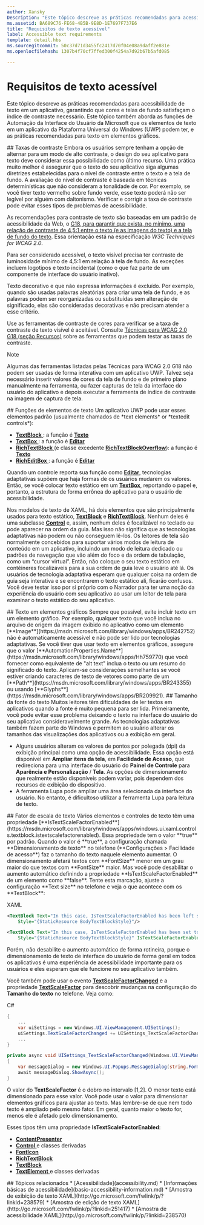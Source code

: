 ```yaml
---
author: Xansky
Description: "Este tópico descreve as práticas recomendadas para acessibilidade de texto em um aplicativo, garantindo que cores e telas de fundo satisfaçam o índice de contraste necessário."
ms.assetid: BA689C76-FE68-4B5B-9E8D-1E7697F737E6
title: "Requisitos de texto acessível"
label: Accessible text requirements
template: detail.hbs
ms.sourcegitcommit: 50c37d71d3455fc2417d70f04e08a9daff2e881e
ms.openlocfilehash: 1307b4f70cf7ffed300f4254a7d92b67b5afd085

---
```


# Requisitos de texto acessível  




Este tópico descreve as práticas recomendadas para acessibilidade de texto em um aplicativo, garantindo que cores e telas de fundo satisfaçam o índice de contraste necessário. Este tópico também aborda as funções de Automação da Interface do Usuário da Microsoft que os elementos de texto em um aplicativo da Plataforma Universal do Windows (UWP) podem ter, e as práticas recomendadas para texto em elementos gráficos.

<span id="contrast_rations"/>
<span id="CONTRAST_RATIONS"/>
## Taxas de contraste  
Embora os usuários sempre tenham a opção de alternar para um modo de alto contraste, o design do seu aplicativo para texto deve considerar essa possibilidade como último recurso. Uma prática muito melhor é assegurar que o texto do seu aplicativo siga algumas diretrizes estabelecidas para o nível de contraste entre o texto e a tela de fundo. A avaliação do nível de contraste é baseada em técnicas determinísticas que não consideram a tonalidade de cor. Por exemplo, se você tiver texto vermelho sobre fundo verde, esse texto poderá não ser legível por alguém com daltonismo. Verificar e corrigir a taxa de contraste pode evitar esses tipos de problemas de acessibilidade.

As recomendações para contraste de texto são baseadas em um padrão de acessibilidade da Web, o [G18, para garantir que exista, no mínimo, uma relação de contraste de 4,5:1 entre o texto (e as imagens do texto) e a tela de fundo do texto](http://go.microsoft.com/fwlink/p/?linkid=221823). Essa orientação está na especificação *W3C Techniques for WCAG 2.0*.

Para ser considerado acessível, o texto visível precisa ter contraste de luminosidade mínimo de 4,5:1 em relação à tela de fundo. As exceções incluem logotipos e texto incidental (como o que faz parte de um componente de interface do usuário inativo).

Texto decorativo e que não expressa informações é excluído. Por exemplo, quando são usadas palavras aleatórias para criar uma tela de fundo, e as palavras podem ser reorganizadas ou substituídas sem alteração de significado, elas são consideradas decorativas e não precisam atender a esse critério.

Use as ferramentas de contraste de cores para verificar se a taxa de contraste de texto visível é aceitável. Consulte [Técnicas para WCAG 2.0 G18 (seção Recursos)](http://www.w3.org/TR/WCAG20-TECHS/G18.html#G18-resources) sobre as ferramentas que podem testar as taxas de contraste.

> [!NOTE]
> Algumas das ferramentas listadas pelas Técnicas para WCAG 2.0 G18 não podem ser usadas de forma interativa com um aplicativo UWP. Talvez seja necessário inserir valores de cores da tela de fundo e de primeiro plano manualmente na ferramenta, ou fazer capturas de tela da interface do usuário do aplicativo e depois executar a ferramenta de índice de contraste na imagem de captura de tela.

<span id="Text_element_roles"/>
<span id="text_element_roles"/>
<span id="TEXT_ELEMENT_ROLES"/>
## Funções de elementos de texto  
Um aplicativo UWP pode usar esses elementos padrão (usualmente chamados de *text elements* or *textedit controls*):

* [
              **TextBlock**
            ](https://msdn.microsoft.com/library/windows/apps/BR209652): a função é [**Texto**](https://msdn.microsoft.com/library/windows/apps/BR209182)
* [
              **TextBox**
            ](https://msdn.microsoft.com/library/windows/apps/BR209683): a função é [**Editar**](https://msdn.microsoft.com/library/windows/apps/BR209182)
* [
              **RichTextBlock**
            ](https://msdn.microsoft.com/library/windows/apps/BR227565) (e classe excedente [**RichTextBlockOverflow**](https://msdn.microsoft.com/library/windows/apps/windows.ui.xaml.controls.richtextblockoverflow)): a função é [**Texto**](https://msdn.microsoft.com/library/windows/apps/BR209182)
* [
              **RichEditBox**
            ](https://msdn.microsoft.com/library/windows/apps/BR227548): a função é [**Editar**](https://msdn.microsoft.com/library/windows/apps/BR209182)

Quando um controle reporta sua função como [**Editar**](https://msdn.microsoft.com/library/windows/apps/BR209182), tecnologias adaptativas supõem que haja formas de os usuários mudarem os valores. Então, se você colocar texto estático em um [**TextBox**](https://msdn.microsoft.com/library/windows/apps/BR209683), reportando o papel e, portanto, a estrutura de forma errônea do aplicativo para o usuário de acessibilidade.

Nos modelos de texto de XAML, há dois elementos que são principalmente usados para texto estático, [**TextBlock**](https://msdn.microsoft.com/library/windows/apps/BR209652) e [**RichTextBlock**](https://msdn.microsoft.com/library/windows/apps/BR227565). Nenhum deles é uma subclasse [**Control**](https://msdn.microsoft.com/library/windows/apps/BR209390) e, assim, nenhum deles é focalizável no teclado ou pode aparecer na ordem da guia. Mas isso não significa que as tecnologias adaptativas não podem ou não conseguem lê-los. Os leitores de tela são normalmente concebidos para suportar vários modos de leitura de conteúdo em um aplicativo, incluindo um modo de leitura dedicado ou padrões de navegação que vão além do foco e da ordem de tabulação, como um “cursor virtual”. Então, não coloque o seu texto estático em contêineres focalizáveis para a sua ordem de guia leve o usuário até lá. Os usuários de tecnologia adaptativa esperam que qualquer coisa na ordem de guia seja interativa e se encontrarem o texto estático ali, ficarão confusos. Você deve testar isso por si próprio com o Narrador para ter uma noção da experiência do usuário com seu aplicativo ao usar um leitor de tela para examinar o texto estático do seu aplicativo.

<span id="Text_in_graphics"/>
<span id="text_in_graphics"/>
<span id="TEXT_IN_GRAPHICS"/>
## Texto em elementos gráficos  
Sempre que possível, evite incluir texto em um elemento gráfico. Por exemplo, qualquer texto que você inclua no arquivo de origem da imagem exibido no aplicativo como um elemento [**Image**](https://msdn.microsoft.com/library/windows/apps/BR242752) não é automaticamente acessível e não pode ser lido por tecnologias adaptativas. Se você tiver que usar texto em elementos gráficos, assegure que o valor [**AutomationProperties.Name**](https://msdn.microsoft.com/library/windows/apps/Hh759770) que você fornecer como equivalente de "alt text" inclua o texto ou um resumo do significado do texto. Aplicam-se considerações semelhantes se você estiver criando caracteres de testo de vetores como parte de um [**Path**](https://msdn.microsoft.com/library/windows/apps/BR243355) ou usando [**Glyphs**](https://msdn.microsoft.com/library/windows/apps/BR209921).

<span id="Text_font_size"/>
<span id="text_font_size"/>
<span id="TEXT_FONT_SIZE"/>
## Tamanho da fonte do texto  
Muitos leitores têm dificuldades de ler textos em aplicativos quando a fonte é muito pequena para ser lida. Primeiramente, você pode evitar esse problema deixando o texto na interface do usuário do seu aplicativo consideravelmente grande. As tecnologias adaptativas também fazem parte do Windows e permitem ao usuário alterar os tamanhos das visualizações dos aplicativos ou a exibição em geral.

* Alguns usuários alteram os valores de pontos por polegada (dpi) da exibição principal como uma opção de acessibilidade. Essa opção está disponível em **Ampliar itens da tela**, em **Facilidade de Acesso**, que redireciona para uma interface do usuário do **Painel de Controle** para **Aparência e Personalização** / **Tela**. As opções de dimensionamento que realmente estão disponíveis podem variar, pois dependem dos recursos de exibição do dispositivo.
* A ferramenta Lupa pode ampliar uma área selecionada da interface do usuário. No entanto, é dificultoso utilizar a ferramenta Lupa para leitura de texto.

<span id="Text_scale_factor"/>
<span id="text_scale_factor"/>
<span id="TEXT_SCALE_FACTOR"/>
## Fator de escala de texto  
Vários elementos e controles de texto têm uma propriedade [**IsTextScaleFactorEnabled**](https://msdn.microsoft.com/library/windows/apps/windows.ui.xaml.controls.textblock.istextscalefactorenabled). Essa propriedade tem o valor **true** por padrão. Quando o valor é **true**, a configuração chamada **Dimensionamento de texto** no telefone (**Configurações &gt; Facilidade de acesso**) faz o tamanho do texto naquele elemento aumentar. O dimensionamento afetará textos com **FontSize** menor em um grau maior do que textos com **FontSize** maior. Mas você pode desabilitar o aumento automático definindo a propriedade **IsTextScaleFactorEnabled** de um elemento como **false**. Tente esta marcação, ajuste a configuração **Text size** no telefone e veja o que acontece com os **TextBlock**:

XAML
```xml
<TextBlock Text="In this case, IsTextScaleFactorEnabled has been left set to its default value of true."
    Style="{StaticResource BodyTextBlockStyle}"/>

<TextBlock Text="In this case, IsTextScaleFactorEnabled has been set to false."
    Style="{StaticResource BodyTextBlockStyle}" IsTextScaleFactorEnabled="False"/>
```  

Porém, não desabilite o aumento automático de forma rotineira, porque o dimensionamento de texto de interface do usuário de forma geral em todos os aplicativos é uma experiência de acessibilidade importante para os usuários e eles esperam que ele funcione no seu aplicativo também.

Você também pode usar o evento [**TextScaleFactorChanged**](https://msdn.microsoft.com/library/windows/apps/Dn633867) e a propriedade [**TextScaleFactor**](https://msdn.microsoft.com/library/windows/apps/Dn633866) para descobrir mudanças na configuração do **Tamanho do texto** no telefone. Veja como:

C#
```csharp
{
    ...
    var uiSettings = new Windows.UI.ViewManagement.UISettings();
    uiSettings.TextScaleFactorChanged += UISettings_TextScaleFactorChanged;
    ...
}

private async void UISettings_TextScaleFactorChanged(Windows.UI.ViewManagement.UISettings sender, object args)
{
    var messageDialog = new Windows.UI.Popups.MessageDialog(string.Format("It's now {0}", sender.TextScaleFactor), "The text scale factor has changed");
    await messageDialog.ShowAsync();
}
```

O valor do **TextScaleFactor** é o dobro no intervalo \[1,2\]. O menor texto está dimensionado para esse valor. Você pode usar o valor para dimensionar elementos gráficos para ajustar ao texto. Mas lembre-se de que nem todo texto é ampliado pelo mesmo fator. Em geral, quanto maior o texto for, menos ele é afetado pelo dimensionamento.

Esses tipos têm uma propriedade **IsTextScaleFactorEnabled**:  
* [**ContentPresenter**](https://msdn.microsoft.com/library/windows/apps/BR209378)
* [
              **Control**
            ](https://msdn.microsoft.com/library/windows/apps/BR209390) e classes derivadas
* [**FontIcon**](https://msdn.microsoft.com/library/windows/apps/Dn279514)
* [**RichTextBlock**](https://msdn.microsoft.com/library/windows/apps/BR227565)
* [**TextBlock**](https://msdn.microsoft.com/library/windows/apps/BR209652)
* [
              **TextElement**
            ](https://msdn.microsoft.com/library/windows/apps/BR209967) e classes derivadas

<span id="related_topics"/>
## Tópicos relacionados  
* [Acessibilidade](accessibility.md)
* [Informações básicas de acessibilidade](basic-accessibility-information.md)
* [Amostra de exibição de texto XAML](http://go.microsoft.com/fwlink/p/?linkid=238579)
* [Amostra de edição de texto XAML](http://go.microsoft.com/fwlink/p/?linkid=251417)
* [Amostra de acessibilidade XAML](http://go.microsoft.com/fwlink/p/?linkid=238570)



<!--HONumber=Jun16_HO4-->


